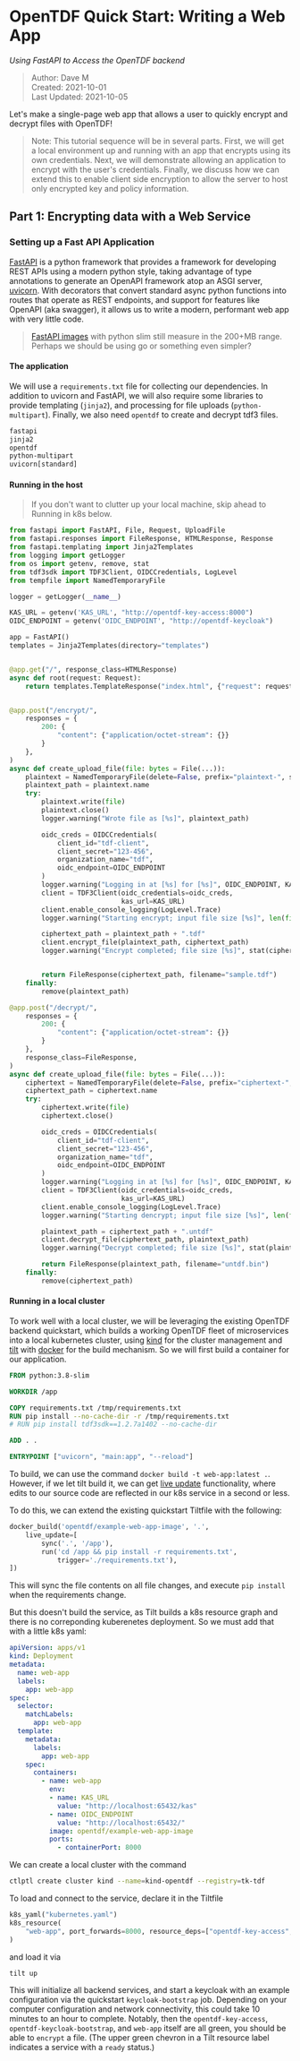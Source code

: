 # OpenTDF Quick Start: Writing a Web App
*Using FastAPI to Access the OpenTDF backend*
> Author: Dave M
> <br>Created: 2021-10-01
> <br>Last Updated: 2021-10-05

Let's make a single-page web app that allows a user to quickly encrypt and decrypt files with OpenTDF!

> Note: This tutorial sequence will be in several parts. First, we will get a local environment up and running with an app that encrypts using its own credentials. Next, we will demonstrate allowing an application to encrypt with the user's credentials. Finally, we discuss how we can extend this to enable client side encryption to allow the server to host only encrypted key and policy information.

## Part 1: Encrypting data with a Web Service

### Setting up a Fast API Application

[FastAPI] is a python framework that provides a framework for developing REST APIs using a modern python style, taking advantage of type annotations to generate an OpenAPI framework atop an ASGI server, [uvicorn]. With decorators that convert standard async python functions into routes that operate as REST endpoints, and support for features like OpenAPI (aka swagger), it allows us to write a modern, performant web app with very little code.
> [FastAPI images] with python slim still measure in the 200+MB range. Perhaps we should be using go or something even simpler?

#### The application

We will use a `requirements.txt` file for collecting our dependencies. In addition to uvicorn and FastAPI, we will also require some libraries to provide templating (`jinja2`), and processing for file uploads (`python-multipart`). Finally, we also need `opentdf` to create and decrypt tdf3 files.

```txt
fastapi
jinja2
opentdf
python-multipart
uvicorn[standard]
```

 


#### Running in the host

> If you don't want to clutter up your local machine, skip ahead to Running in k8s below.

```Python
from fastapi import FastAPI, File, Request, UploadFile
from fastapi.responses import FileResponse, HTMLResponse, Response
from fastapi.templating import Jinja2Templates
from logging import getLogger
from os import getenv, remove, stat
from tdf3sdk import TDF3Client, OIDCCredentials, LogLevel
from tempfile import NamedTemporaryFile

logger = getLogger(__name__)

KAS_URL = getenv('KAS_URL', "http://opentdf-key-access:8000")
OIDC_ENDPOINT = getenv('OIDC_ENDPOINT', "http://opentdf-keycloak")

app = FastAPI()
templates = Jinja2Templates(directory="templates")


@app.get("/", response_class=HTMLResponse)
async def root(request: Request):
    return templates.TemplateResponse("index.html", {"request": request})


@app.post("/encrypt/",
    responses = {
        200: {
            "content": {"application/octet-stream": {}}
        }
    },
)
async def create_upload_file(file: bytes = File(...)):
    plaintext = NamedTemporaryFile(delete=False, prefix="plaintext-", suffix=".tmp")
    plaintext_path = plaintext.name
    try:
        plaintext.write(file)
        plaintext.close()
        logger.warning("Wrote file as [%s]", plaintext_path)

        oidc_creds = OIDCCredentials(
            client_id="tdf-client",
            client_secret="123-456",
            organization_name="tdf",
            oidc_endpoint=OIDC_ENDPOINT
        )
        logger.warning("Logging in at [%s] for [%s]", OIDC_ENDPOINT, KAS_URL)
        client = TDF3Client(oidc_credentials=oidc_creds,
                            kas_url=KAS_URL)
        client.enable_console_logging(LogLevel.Trace)
        logger.warning("Starting encrypt; input file size [%s]", len(file))

        ciphertext_path = plaintext_path + ".tdf"
        client.encrypt_file(plaintext_path, ciphertext_path)
        logger.warning("Encrypt completed; file size [%s]", stat(ciphertext_path).st_size)


        return FileResponse(ciphertext_path, filename="sample.tdf")
    finally:
        remove(plaintext_path)

@app.post("/decrypt/",
    responses = {
        200: {
            "content": {"application/octet-stream": {}}
        }
    },
    response_class=FileResponse,
)
async def create_upload_file(file: bytes = File(...)):
    ciphertext = NamedTemporaryFile(delete=False, prefix="ciphertext-", suffix=".tmp")
    ciphertext_path = ciphertext.name
    try:
        ciphertext.write(file)
        ciphertext.close()

        oidc_creds = OIDCCredentials(
            client_id="tdf-client",
            client_secret="123-456",
            organization_name="tdf",
            oidc_endpoint=OIDC_ENDPOINT
        )
        logger.warning("Logging in at [%s] for [%s]", OIDC_ENDPOINT, KAS_URL)
        client = TDF3Client(oidc_credentials=oidc_creds,
                            kas_url=KAS_URL)
        client.enable_console_logging(LogLevel.Trace)
        logger.warning("Starting dencrypt; input file size [%s]", len(file))

        plaintext_path = ciphertext_path + ".untdf"
        client.decrypt_file(ciphertext_path, plaintext_path)
        logger.warning("Decrypt completed; file size [%s]", stat(plaintext_path).st_size)

        return FileResponse(plaintext_path, filename="untdf.bin")
    finally:
        remove(ciphertext_path)
```


#### Running in a local cluster

To work well with a local cluster, we will be leveraging the existing OpenTDF backend quickstart, which builds a working OpenTDF fleet of microservices into a local kubernetes cluster, using [kind] for the cluster management and [tilt] with [docker] for the build mechanism. So we will first build a container for our application.

```Dockerfile
FROM python:3.8-slim

WORKDIR /app

COPY requirements.txt /tmp/requirements.txt
RUN pip install --no-cache-dir -r /tmp/requirements.txt
# RUN pip install tdf3sdk==1.2.7a1402 --no-cache-dir

ADD . .

ENTRYPOINT ["uvicorn", "main:app", "--reload"]
```

To build, we can use the command `docker build -t web-app:latest .`. However, if we let tilt build it, we can get [live update] functionality, where edits to our source code are reflected in our k8s service in a second or less.

To do this, we can extend the existing quickstart Tiltfile with the following:


```Python
docker_build('opentdf/example-web-app-image', '.',
    live_update=[
        sync('.', '/app'),
        run('cd /app && pip install -r requirements.txt',
            trigger='./requirements.txt'),
])
```

This will sync the file contents on all file changes, and execute `pip install` when the requirements change.

But this doesn't build the service, as Tilt builds a k8s resource graph and there is no correponding kuberenetes deployment. So we must add that with a little k8s yaml:

```yaml
apiVersion: apps/v1
kind: Deployment
metadata:
  name: web-app
  labels:
    app: web-app
spec:
  selector:
    matchLabels:
      app: web-app
  template:
    metadata:
      labels:
        app: web-app
    spec:
      containers:
        - name: web-app
          env:
          - name: KAS_URL
            value: "http://localhost:65432/kas"
          - name: OIDC_ENDPOINT
            value: "http://localhost:65432/"
          image: opentdf/example-web-app-image
          ports:
            - containerPort: 8000
```

We can create a local cluster with the command

```sh
ctlptl create cluster kind --name=kind-opentdf --registry=tk-tdf
```

To load and connect to the service, declare it in the Tiltfile

```Python
k8s_yaml("kubernetes.yaml")
k8s_resource(
    "web-app", port_forwards=8000, resource_deps=["opentdf-key-access", "opentdf-keycloak"]
)
```

and load it via

```
tilt up
```

This will initialize all backend services, and start a keycloak with an example configuration via the quickstart `keycloak-bootstrap` job. Depending on your computer configuration and network connectivity, this could take 10 minutes to an hour to complete. Notably, then the `opentdf-key-access`, `opentdf-keycloak-bootstrap`, and `web-app` itself are all green, you should be able to `encrypt` a file. (The upper green chevron in a Tilt resource label indicates a service with a `ready` status.)


[docker]: https://docs.docker.com/get-started/overview/
[FastAPI]: https://fastapi.tiangolo.com/ "FastAPI Documentation Home Page"
[FastAPI images]: https://github.com/tiangolo/uvicorn-gunicorn-fastapi-docker 
[kind]: https://kind.sigs.k8s.io
[live update]: https://docs.tilt.dev/live_update_tutorial.html
[tilt]: http://tilt.dev
[uvicorn]: https://www.uvicorn.org
